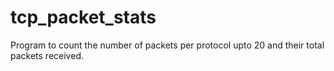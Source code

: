 # tcp_packet_stats
Program to count the number of packets per protocol upto 20 and their total packets received.
